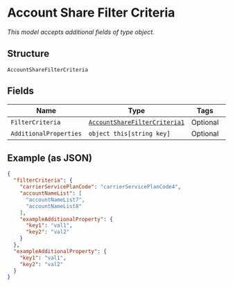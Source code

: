 
# Account Share Filter Criteria

*This model accepts additional fields of type object.*

## Structure

`AccountShareFilterCriteria`

## Fields

| Name | Type | Tags | Description |
|  --- | --- | --- | --- |
| `FilterCriteria` | [`AccountShareFilterCriteria1`](../../doc/models/account-share-filter-criteria-1.md) | Optional | - |
| `AdditionalProperties` | `object this[string key]` | Optional | - |

## Example (as JSON)

```json
{
  "filterCriteria": {
    "carrierServicePlanCode": "carrierServicePlanCode4",
    "accountNameList": [
      "accountNameList7",
      "accountNameList8"
    ],
    "exampleAdditionalProperty": {
      "key1": "val1",
      "key2": "val2"
    }
  },
  "exampleAdditionalProperty": {
    "key1": "val1",
    "key2": "val2"
  }
}
```

